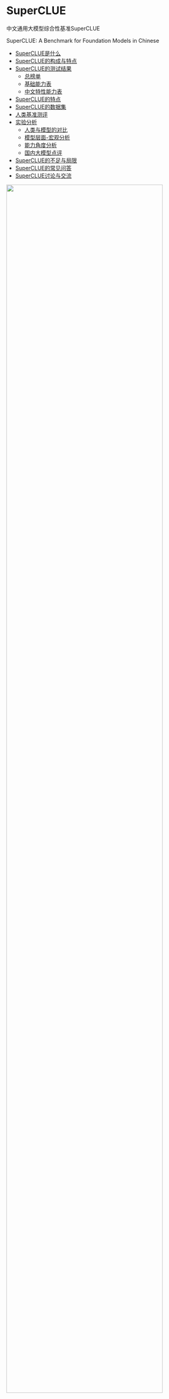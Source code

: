 # SuperCLUE
中文通用大模型综合性基准SuperCLUE

SuperCLUE: A Benchmark for Foundation Models in Chinese


- [SuperCLUE是什么](#SuperCLUE是什么)
- [SuperCLUE的构成与特点](#SuperCLUE的构成与特点)
- [SuperCLUE的测试结果](#SuperCLUE的测试结果)
     - [总榜单](#2023年7月Superclue中文大模型总排行榜)
     - [基础能力表](#2023年7月SuperCLUE基础能力榜单)
     - [中文特性能力表](#2023年7月SuperCLUE中文特性榜单)
- [SuperCLUE的特点](#SuperCLUE的特点)
- [SuperCLUE的数据集](#SuperCLUE的数据集)
- [人类基准测评](#人类基准测评)
- [实验分析](#实验分析)
     - [人类与模型的对比](#人类与模型的对比)
     - [模型层面-宏观分析](#模型层面-宏观分析)
     - [能力角度分析](#能力角度分析) 
     - [国内大模型点评](#国内大模型点评) 
- [SuperCLUE的不足与局限](#SuperCLUE的不足与局限)
- [SuperCLUE的常见问答](#SuperCLUE的常见问答)
- [SuperCLUE讨论与交流](#SuperCLUE讨论与交流)

<img src="https://github.com/CLUEbenchmark/SuperCLUE/blob/main/resources/superclue.jpeg"  width="90%" height="90%"></img>

SuperCLUE基准计划按照月度进行更新，纳入更多可用中文大模型，欢迎联系与交流；数据集和进一步信息计划在下一次更新时公开，敬请期待。

更新 Update（2023-07-05）
     中文大模型的开放式问题与多轮交互基准发布，<a href='https://github.com/CLUEbenchmark/SuperCLUE-Open'>SuperCLUE-Open</a>

更新 Update（2023-05-31）
     <a href='https://www.SuperCLUEAI.com'>中文通用大模型匿名对战评价基准，SuperCLUE琅琊榜</a>
     
##### 更新
     
    更新 Update（2023-06-19），SuperCLUE中文大模型排行榜(2023年6月) 
    更新 Update（2023-05-30），添加RWKV-7B,IDEA-姜子牙-13B,西湖大模型v2       
    更新 Update（2023-05-21），添加360智脑
    更新 Update（2023-05-12）
    添加Claude: OpenAI最强竞争对手Anthropic的Claude取得了与ChatGPT3.5一致的效果
    添加ChatGLM-130B: 相比ChatGLM-6B效果大幅提升（+7.35），处于国内较好水平

## SuperCLUE是什么
中文通用大模型基准（SuperCLUE），是针对中文可用的通用大模型的一个测评基准。

它主要回答的问题是：在当前通用大模型大力发展的背景下，中文大模型的效果情况，包括但不限于"这些模型不同任务的效果情况"、"相较于国际上的代表性模型做到了什么程度"、
"这些模型与人类的效果对比如何"。

它尝试在一系列国内外代表性的模型上使用多个维度能力进行测试。SuperCLUE是中文语言理解测评基准（CLUE）在通用人工智能时代的进一步发展。

<img src="https://github.com/CLUEbenchmark/SuperCLUE/blob/main/resources/superclue_202306.jpeg"  width="100%" height="100%"></img>


## SuperCLUE的测试结果
四个表格：汇总表、基础能力表、专业能力表、中文特性能力表

#####  排行榜会定期更新           数据来源: www.CLUEbenchmarks.com              

### 2023年7月SuperCLUE中文大模型总排行榜

| 排名 |                                              模型                                               |     机构     |  总分   | 基础能力 | 中文特性 | 学术专业 | 许可证 |
|:--:|:---------------------------------------------------------------------------------------------:|:----------:|:-----:|:---:|:---:|:---:|:---:|
| 🧝 |                                              人类                                               |    CLUE    | 83.66 | 85.03 | 82.29 | - | - |
| -  |                            <a href='https://openai.com/'>GPT-4</a>                            |   OpenAI   | 70.89 | 70.04 | 72.67 | 69.96 | 专有服务 |
| 🏅 |                  <a href='https://yiyan.baidu.com/welcome'>文心一言(v2.2.0) </a>                  |     百度     | 62.00 | 61.11 | 71.38 | 53.50 | 专有服务 |
| -  |                      <a href='https://www.anthropic.com/'>Claude-2 </a>                       | Authropic  | 60.94 | 62.01 | 61.18 | 59.63 | 专有服务 |
| -  |                        <a href='https://openai.com/'>gpt-3.5-turbo</a>                        |   OpenAI   | 59.79 | 64.40 | 63.19 | 51.78 | 专有服务 |
| 🥈 |                         <a href='https://chatglm.cn'>ChatGLM-130B</a>                         | 清华大学&智谱AI  | 59.35 | 53.78 | 71.39 | 52.89 | 专有服务 |
| 🥉 |                      <a href='https://xinghuo.xfyun.cn/'>讯飞星火(v1.5)</a>                       |    科大讯飞    | 58.02 | 63.32 | 65.72 | 45.03 | 专有服务 |
| -  |                  <a href='https://www.anthropic.com/'>Claude-instant-v1</a>                   | Authropic  | 56.31 | 58.85 | 55.91 | 54.16 | 专有服务 |
| 4  |                          <a href='https://ai.360.cn'>360智脑(4.0)</a>                           |    360     | 55.04 | 56.68 | 62.54 | 45.88 | 专有服务 |
| 5  |        <a href='https://huggingface.co/internlm/internlm-chat-7b'>internlm-chat-7b</a>        | 上海AI实验室与商汤 | 53.91 | 54.85 | 61.35 | 45.53 | 开源-可商用 |
| 6  |                <a href='https://github.com/THUDM/ChatGLM2-6B'>ChatGLM2-6B</a>                 | 清华大学&智谱AI  | 53.85 | 55.60 | 63.59 | 42.37 | 开源-可商用 |
| 7  |                    <a href='https://api.minimax.chat/'>MiniMax-abab5.5</a>                    |  MiniMax   | 53.06 | 53.61 | 62.79 | 42.77 | 专有服务 |
| 8  |                     <a href='https://tongyi.aliyun.com/'>通义千问(v1.0.3)</a>                     |    阿里巴巴    | 51.52 | 52.84 | 61.73 | 39.98 | 专有服务 |
| 9  |     <a href='https://huggingface.co/baichuan-inc/Baichuan-13B-Chat'>Baichuan-13B-Chat</a>     |    百川智能    | 49.35 | 50.46 | 55.38 | 42.21 | 开源-可商用 |
| 10 | <a href='https://huggingface.co/BelleGroup/BELLE-LLaMA-13B-2M-enc'>BELLE-LLaMA-13B-2M-enc</a> |     链家     | 46.60 | 48.71 | 52.99 | 38.10 | 开源-非商用 |
| 11 |     <a href='https://huggingface.co/IDEA-CCNL/Ziya-LLaMA-13B-v1.1'>IDEA-姜子牙-13B-v1.1</a>      | 深圳IDEA研究院  | 43.80 | 47.55 | 48.61 | 35.26 | 开源-非商用 |
| 12 |   <a href='https://huggingface.co/FreedomIntelligence/phoenix-inst-chat-7b'>phoenix-7B</a>    |   香港中文大学   | 41.57 | 45.39 | 44.62 | 34.70 | 开源-可商用 |
| 13 |                                    <a href='https://huggingface.co/fnlp/moss-moon-003-sft'>MOSS-16B</a>                                    |    复旦大学        | 35.36      |  37.01     |  38.01     |  31.07     | 开源-可商用 |
| 14 |        <a href='https://huggingface.co/meta-llama/Llama-2-13b-hf'>Llama-2-13B-chat</a>        |    Meta    | 34.26 | 35.85 | 37.37 | 29.57 | 开源-可商用 |
| 15 |                  <a href='https://github.com/lm-sys/FastChat'>Vicuna-13B</a>                  |   UC伯克利    | 31.70 | 34.61 | 33.71 | 26.80 | 开源-非商用 |
| 16 |       <a href='https://huggingface.co/BlinkDL/rwkv-4-world'>RWKV-7B-World-CHNtuned</a>        |  RWKV基金会   | 27.83 | 30.71 | 28.13 | 24.66 | 开源-可商用|
   
    注：国外代表性非开源模型（GPT4.0/Claude/gpt-3.5）参与榜单，但不参与排名

   
 ### 2023年7月SuperCLUE开源榜单
  | 排名  |                                              模型                                               |     机构     |  总分   | 基础能力  | 中文特性  | 学术专业  | 许可证 |
|:---:|:---------------------------------------------------------------------------------------------:|:----------:|:-----:|:-----:|:-----:|:-----:|:---:|
| 🧝  |                                              人类                                               |    CLUE    | 83.66 | 85.03 | 82.29 |   -   | - |
| 🏅️ |        <a href='https://huggingface.co/internlm/internlm-chat-7b'>internlm-chat-7b</a>        | 上海AI实验室与商汤 | 53.91 | 54.85 | 61.35 | 45.53 | 开源-可商用 |
| 🥈  |                <a href='https://github.com/THUDM/ChatGLM2-6B'>ChatGLM2-6B</a>                 | 清华大学&智谱AI  | 53.85 | 55.60 | 63.59 | 42.37 | 开源-可商用 |
| 🥉  |     <a href='https://huggingface.co/baichuan-inc/Baichuan-13B-Chat'>Baichuan-13B-Chat</a>     |    百川智能    | 49.35 | 50.46 | 55.38 | 42.21 | 开源-可商用 |
|  4  | <a href='https://huggingface.co/BelleGroup/BELLE-LLaMA-13B-2M-enc'>BELLE-LLaMA-13B-2M-enc</a> |     链家     | 46.60 | 48.71 | 52.99 | 38.10 | 开源-非商用 |
|  5  |     <a href='https://huggingface.co/IDEA-CCNL/Ziya-LLaMA-13B-v1.1'>IDEA-姜子牙-13B-v1.1</a>      | 深圳IDEA研究院  | 43.80 | 47.55 | 48.61 | 35.26 | 开源-非商用 |
|  6  |   <a href='https://huggingface.co/FreedomIntelligence/phoenix-inst-chat-7b'>phoenix-7B</a>    |   香港中文大学   | 41.57 | 45.39 | 44.62 | 34.70 | 开源-可商用 |
|  7  |                                    <a href='https://huggingface.co/fnlp/moss-moon-003-sft'>MOSS-16B</a>                                    |    复旦大学        | 35.36      |  37.01     |  38.01     |  31.07     | 开源-可商用 |
|  8  |        <a href='https://huggingface.co/meta-llama/Llama-2-13b-hf'>Llama-2-13B-chat</a>        |    Meta    | 34.26 | 35.85 | 37.37 | 29.57 | 开源-可商用 |
|  9  |                  <a href='https://github.com/lm-sys/FastChat'>Vicuna-13B</a>                  |   UC伯克利    | 31.70 | 34.61 | 33.71 | 26.80 | 开源-非商用 |
| 10  |       <a href='https://huggingface.co/BlinkDL/rwkv-4-world'>RWKV-7B-World-CHNtuned</a>        |  RWKV基金会   | 27.83 | 30.71 | 28.13 | 24.66 | 开源-可商用|
  
 往期榜单，
2023年6月：<a href='./README_2306.md'>2023年6月SuperCLUE中文特性榜单</a>

2023年5月：<a href='./README_2305.md'>2023年5月SuperCLUE中文特性榜单</a>

### 2023年7月SuperCLUE基础能力榜单

| 排名  |           模型           | 平均分 | 语义理解 | 闲聊 | 对话 | 角色扮演 | 知识与百科 | 生成与创作 | 逻辑与推理 | 代码 | 计算 | 安全 |
|:---:|:----------------------:| :---: | :---: | :---: | :---: | :---: | :---: | :---: |:-----:| :---: | :---: | :---: |
| 🧝  |           人类           | 85.03 | 90.17 | 71.53 | 77.99 | 82.19 | 97.44 | 68.79 | 90.55 | 90.45 | 94.97 | 86.22 |
|  -  |         gpt-4          | 70.04 | 82.91 | 46.77 | 66.39 | 63.46 | 92.65 | 66.67 | 60.33 | 85.45 | 61.48 | 73.02 |
|  -  |     gpt-3.5-turbo      | 64.40 | 87.18 | 45.16 | 65.57 | 60.58 | 85.29 | 72.36 | 42.98 | 72.73 | 38.52 | 72.22 |
| 🏅️ |       讯飞星火(v1.5)       | 63.32 | 78.26 | 45.90 | 59.84 | 55.88 | 73.48 | 54.92 | 54.70 | 60.00 | 76.86 | 71.54 |
|  -  |        Claude-2        | 62.01 | 83.49 | 49.59 | 57.14 | 52.88 | 78.68 | 68.07 | 53.72 | 66.06 | 44.26 | 65.60 |
| 🥈  |      文心一言(v2.2.0)      | 61.11 | 81.90 | 46.34 | 56.67 | 59.80 | 86.76 | 47.73 | 36.52 | 65.79 | 52.63 | 70.63 |
|  -  |   Claude-instant-v1    | 58.85 | 76.52 | 50.00 | 58.20 | 55.77 | 77.04 | 61.48 | 40.00 | 66.97 | 33.61 | 67.77 |
| 🥉  |       360智脑(4.0)       | 56.68 | 76.92 | 52.46 | 58.33 | 54.08 | 76.80 | 61.54 | 37.29 | 53.64 | 29.57 | 67.92 |
|  4  |      ChatGLM2-6B       | 55.60 | 74.36 | 44.35 | 55.74 | 56.73 | 76.47 | 51.22 | 40.50 | 41.82 | 45.08 | 66.67 |
|  5  |    internlm-chat-7b    | 54.85 | 80.34 | 48.39 | 55.74 | 55.77 | 77.94 | 36.59 | 37.19 | 51.82 | 34.43 | 68.25 |
|  6  |      ChatGLM-130B      | 53.78 | 70.94 | 45.97 | 56.56 | 61.54 | 75.74 | 55.28 | 29.75 | 45.45 | 31.15 | 63.49 |
|  7  |    MiniMax-abab5.5     | 53.61 | 79.49 | 45.97 | 59.84 | 60.58 | 85.29 | 47.97 | 29.75 | 30.00 | 31.97 | 61.11 |
|  8  |          通义千问          | 52.84 | 74.77 | 45.97 | 57.98 | 53.00 | 76.69 | 38.89 | 33.06 | 46.67 | 39.67 | 60.40 |
|  9  |   Baichuan-13B-Chat    | 50.46 | 64.10 | 41.94 | 50.00 | 52.88 | 75.00 | 57.72 | 27.27 | 40.91 | 31.15 | 60.32 |
| 10  |       BELLE-13B        | 48.71 | 68.38 | 46.77 | 51.64 | 53.85 | 64.71 | 25.20 | 32.23 | 48.18 | 31.97 | 63.49 |
| 11  |   IDEA-姜子牙-13B-v1.1    | 47.55 | 70.09 | 49.19 | 48.36 | 48.08 | 58.82 | 32.52 | 34.71 | 21.82 | 45.08 | 63.49 |
| 12  |       Phoenix-7B       | 45.39 | 66.67 | 41.94 | 43.44 | 43.27 | 55.15 | 44.72 | 31.41 | 36.36 | 33.61 | 55.56 |
| 13  |        MOSS-16B        | 37.01 | 54.70 | 39.52 | 40.16 | 45.19 | 35.29 | 34.96 | 24.79 | 32.73 | 27.05 | 37.30 |
| 14  |    Llama-2-13B-chat    | 35.85 | 52.14 | 41.94 | 40.98 | 32.69 | 33.82 | 38.21 | 28.93 | 23.64 | 27.05 | 38.10 |
| 15  |       Vicuna-13B       | 34.61 | 49.57 | 33.06 | 32.79 | 37.50 | 25.74 | 30.89 | 27.27 | 40.91 | 35.25 | 35.71 |
| 16  | RWKV-7B-World-CHNtuned | 30.71 | 31.62 | 20.16 | 22.13 | 26.92 | 27.21 | 23.58 | 22.31 | 36.36 | 60.66 | 36.51 |

    注：国外代表性非开源模型（GPT4.0/Claude/gpt-3.5）参与榜单，但不参与排名；指标为：Accuracy。数据表比较大，表格请往后拉        

### 2023年7月SuperCLUE中文特性榜单
您的Excel数据已经被转换为Markdown形式的表格，如下所示：

| 排名  |           模型           | 平均分 | 字形和拼音 | 字义理解 | 句法分析 | 文学 | 诗词 | 成语 | 歇后语和谚语 | 方言 | 对联 | 古文 |
|:---:|:----------------------:|:---:|:---:|:---:|:---:|:---:|:---:|:---:|:---:|:---:|:---:|:---:|
| 🧝  |           人类           | 82.29 | 96.01 | 83.15 | 62.71 | 91.47 | 90.79 | 92.38 | 83.78 | 69.21 | 70.00 | 83.40 |
|  -  |         gpt-4          | 72.67 | 62.83 | 68.07 | 85.48 | 88.08 | 75.68 | 95.12 | 70.15 | 38.40 | 71.52 | 67.31 |
| 🏅️ |      ChatGLM-130B      | 71.39 | 48.67 | 68.07 | 75.00 | 83.44 | 84.68 | 95.94 | 67.16 | 45.60 | 70.86 | 72.12 |
| 🥈  |      文心一言(v2.2.0)      | 71.38 | 59.34 | 70.34 | 73.33 | 86.58 | 82.88 | 95.12 | 60.31 | 37.60 | 71.03 | 73.79 |
| 🥉  |       讯飞星火(v1.5)       | 65.72 | 47.32 | 68.38 | 77.42 | 72.03 | 69.09 | 89.43 | 59.85 | 35.77 | 71.23 | 63.46 |
|  4  |      ChatGLM2-6B       | 63.59 | 45.13 | 60.50 | 66.13 | 78.81 | 63.06 | 89.43 | 64.18 | 33.60 | 64.24 | 66.35 |
|  -  |     gpt-3.5-turbo      | 63.19 | 46.02 | 69.75 | 75.81 | 75.50 | 57.66 | 89.43 | 55.97 | 36.00 | 57.62 | 66.35 |
|  5  |    MiniMax-abab5.5     | 62.79 | 46.90 | 57.98 | 63.71 | 75.50 | 71.17 | 86.99 | 60.45 | 41.60 | 58.94 | 62.50 |
|  6  |       360智脑(4.0)       | 62.54 | 45.45 | 63.83 | 63.53 | 71.43 | 70.73 | 97.06 | 60.47 | 38.46 | 64.96 | 73.21 |
|  7  |          通义千问          | 61.73 | 41.59 | 60.87 | 60.66 | 73.65 | 67.89 | 88.24 | 51.91 | 40.68 | 68.97 | 57.89 |
|  8  |    internlm-chat-7b    | 61.35 | 41.59 | 58.82 | 62.10| 76.16 | 68.47 | 86.18 | 61.94 | 32.80 | 57.62 | 65.38 |
|  -  |        Claude-2        | 61.18 | 48.67 | 70.94 | 70.16 | 67.55 | 54.05 | 83.74 | 58.21 | 36.00 | 60.67 | 59.62 |
|  -  |   Claude-instant-v1    | 55.91 | 43.36 | 62.16 | 72.13 | 62.91 | 50.91 | 84.87 | 47.73 | 31.20 | 56.38 | 45.19 |
|  9  |   Baichuan-13B-Chat    | 55.38 | 45.13 | 58.82 | 50.81 | 73.51 | 70.27 | 75.61 | 47.01 | 33.60 | 44.37 | 54.81 |
| 10  |       BELLE-13B        | 52.99 | 42.48 | 55.46 | 67.74 | 56.29 | 46.85 | 78.05 | 38.06 | 33.60 | 59.60 | 49.04 |
| 11  |   IDEA-姜子牙-13B-v1.1    | 48.61 | 28.32 | 54.62 | 51.61 | 56.29 | 51.35 | 63.41 | 42.54 | 36.00 | 48.34 | 51.92 |
| 12  |       Phoenix-7B       | 44.62 | 30.09 | 51.26 | 43.55 | 51.66 | 45.95 | 65.85 | 35.07 | 32.00 | 45.03 | 44.23 |
| 13  |        MOSS-16         | 38.01 | 32.74 | 43.70 | 36.29 | 40.40 | 32.43 | 60.98 | 32.09 | 31.20 | 31.13 | 40.38 |
| 14  |    Llama-2-13B-chat    | 37.37 | 31.86 | 40.34 | 49.19 | 37.75 | 33.33 | 43.90 | 32.09 | 32.00 | 33.77 | 40.38 |
| 15  |       Vicuna-13B       | 33.71 | 21.24 | 34.45 | 45.16 | 29.14 | 22.52 | 33.33 | 36.57 | 22.40 | 49.67 | 38.46 |
| 16  | RWKV-7B-World-CHNtuned | 28.13 | 25.66 | 26.05 | 25.00 | 29.80 | 26.13 | 45.53 | 17.16 | 20.00 | 36.42 | 27.88 |

     注：外代表性非开源模型（GPT4.0/Claude/gpt-3.5/）参与榜单，但不参与排名；；指标为：Accuracy。数据表比较大，表格请往后啦。       


### SuperCLUE的构成与特点
着眼于综合评价大模型的能力，使其能全面地测试大模型的效果，又能考察模型在中文特有任务上的理解和积累。我们对能力进行了划分，
SuperCLUE从三个不同的维度评价模型的能力：基础能力、专业能力和中文特性能力。

#### 基础能力:

包括了常见的有代表性的模型能力，如语义理解、对话、逻辑推理、角色模拟、代码、生成与创作等10项能力。

#### 专业能力:

包括了中学、大学与专业考试，涵盖了从数学、物理、地理到社会科学等50多项能力。

#### 中文特性能力:

针对有中文特点的任务，包括了中文成语、诗歌、文学、字形等10项多种能力。

#### SuperCLUE的特点：
1）多个维度能力考察（3大类，70+子能力）：从三个不同角度对中文大模型进行测试，以考察模型的综合能力；并且每一个子能力又含有十项或以上不同的细分能力。

2）自动化测评（一键测评）：通过自动化测评方式以相对客观形式测试不同模型的效果，可以一键对大模型进行测评。

3）广泛的代表性模型（17个模型）：选取了多个国内外有代表性的可用的模型进行测评，以反映国内大模型的发展现状并了解与国际领先模型的差距或相对优劣势。

4）人类基准：在通用人工智能发展的背景下，SuperCLUE也提供了模型相对于人类效果的指标对比。

### 数据集数量
    2023年6月榜单，针对基础能力、中文特性和专业能力，使用了3714题目。
    
## SuperCLUE的数据集
1.基础能力（10项能力）：语义理解、生成与创作、闲聊、对话、百科与知识、逻辑与推理、计算能力、代码、角色模拟、安全
    
    示例：
    语义理解：
        两个男人正常交谈，其中一个男人夸赞对方办事能力强，对方回答“哪里，哪里”。这里的“哪里，哪里”是什么意思？
        A. 讲话十分含糊不清。
        B. 要求说出具体的优点。
        C. 表达自己的谦虚。
        D. 挑衅对方。
         
    逻辑与推理：
        小明的妻子生了一对双胞胎。以下哪个推论是正确的？
        A. 小明家里一共有三个孩子。
        B. 小明家里一共有两个孩子。
        C. 小明家里既有男孩子也有女孩子。
        D. 无法确定小明家里孩子的具体情况。
 
     

2.中文特性能力（10项能力）：成语、诗词、文学、字义理解、汉语句法分析、汉字字形和拼音理解、歇后语和谚语、对联、方言、古文
    
    示例：
    成语：
    选出下列句子中成语使用错误的一项
        A. 这个项目时间紧任务重，大家都在马不停蹄地奔波劳碌。
        B. 他常常口是心非，让人难以相信他说的话。
        C. 两人是同学三年，一直保持着良好的关系，相互尊重、相敬如宾。
        D. 当地突发大火，整个村庄都鸡犬不宁，局势十分危急。
     
    文学：
    下列有关名著的表述有误的一项是
        A. 《红楼梦》是中国古代小说中的巅峰之作，以其瑰丽的语言和丰富的人物形象而闻名于世。
        B. 《西游记》是中国古代四大名著之一，讲述了哪吒等人历经九九八十一难，最终取得真经的故事。
        C. 《孔乙己》是鲁迅的代表作之一，以其深刻的社会洞察力和优美的文学风格而广受好评。
        D. 《围城》是钱钟书的代表作之一，以其独特的文学语言和深刻的社会洞察力而成为现代中国文学的经典之作。
         
     
3.专业能力（50+能力）：抽象代数、天文学、临床知识、大学生物学、大学计算机科学、大学数学、高中化学、高中物理、机器学习、营养、专业会计、职业心理学等
    
    示例：
    物理：
    以下物理常识题目，哪一个是错误的?
        A. 在自然环境下，声音在固体中传播速度最快。
        B. 牛顿第一定律：一个物体如果不受力作用，将保持静止或匀速直线运动的状态。
        C. 牛顿第三定律：对于每个作用力，都有一个相等而反向的反作用力。
        D. 声音在空气中的传播速度为1000m/s。
     
    天文学：
    以下天文学常识题目，哪一个是错误的？
        A. 太阳系是指由太阳和围绕着它运行的八大行星、矮行星、卫星、小行星带和彗星组成的一个行星系统。
        B. 卫星是指绕行星或其他天体运动的天体。
        C. 彗星是指太阳系中一种较小的天体，其核心由冰和尘埃组成。
        D. 按一般的天体归类方法，月球属于行星。
    
## SuperCLUE全自动测评过程：
    1、统一prompt：针对每一个题目，构造了统一的prompt供模型和人类使用；
    2、预测：系统使用模型进行预测，要求模型选取ABCD中的某一个选项；
    3、打分：如果模型的回答不是标准的答案，而是一段文字，系统会采取特定的策略自动提取出模型的答案。该策略结合模型的表现进行优化和完善。
      （注：当无法提取有效答案的时候，则表明模型没有按照人类的要求做题，未正确理解指令，则认为模型回答错误。）
       
   由于此次为SuperCLUE首次全自动测评，为了谨慎起见，全部答案事后已由多位人类进行交叉复核，与自动测评结果基本一致。

## 人类基准测评
针对于基础能力和中文特性能力题目，会有三位独立的人类测评员根据题目作答。人类测评结果，采用多数投票方式进行汇总，作为人类基准分数。

## 实验分析

#### 人类与模型的对比

从人类测评角度看，基础能力（92%）+ 中文特性能力（94%），都达到了非常高的水平。除GPT-4外，人类准确率大幅超过了其他的大模型（如在基础能力上超过其他模型15多个百分点）。
 AI虽然进展很快，但人类还是有相对优势的， 比如在计算方面，人类比最强模型GPT-4高出了30个百分点。

   
#### 模型层面-宏观分析

一句话点评：国际先进模型的效果具有较大的领先性；同时国产GPT模型也有不俗的表现，有差距但可追赶。

1）中文大模型的必要性

在国际上效果非常棒的Vicuna-13B模型，在中文领域的效果是众多模型中比较一般的模型（排名靠后）。而国内研发的大模型或在中文任务上进行训练后的模型，都大幅超过了Vicuna-13B的效果，比如星火认知大模型在总分上超过了 Vicuna-13B 20个百分点，并且BELLE-13B（基于LLaMA并在中文上训练和微调过的模型）的总分也超过了 Vicuna-13B 10多个百分点。
    
2）国内大模型与OpenAI GPT之间的差距较大，但在逐渐逼近

 可以看到在本次SuperCLUE上效果最好的国内模型，星火认知大模型，与GPT-4相比有23个百分点的差距，与gpt-3.5-turbo在总分上也有13个百分点的差距。但是我们更应该看到，
 不断涌现和迭代的国内大模型也在逐步地缩小与OpenAI GPT模型模型的差距。
 
3）gpt-3.5-turbo与GPT-4之间也有明显差距

   比如，GPT-4在所有参与测评的模型中是独一档的存在，超过了gpt-3.5-turbo近10个百分点。它在逻辑推理能力、生成与创作能力方面，远远优于其他模型（超过其他模型20个百分点或以上）。
   

#### 能力角度分析

1） 当前模型在基础能力普遍表现不错，但中文特性能力、专业能力还比较差。

   说明当前国内大模型已经有不错的基础（60-70%），但在专业领域、中文任务上表现一般（如30-60%直接），说明在专业领域或中文任务上还需要继续努力，或者说进行针对性的训练。
   
2）当前模型通常在逻辑推理、计算方面能力较差。

  除GPT-4外，其他模型在这两项能力上通常在30-50分之间。

3）角色模拟，AI模型比较擅长。
  这方面可以是非常有用的。可以让AI根据场景和角色设定帮忙人类来完成多种不同的任务，例如市场营销策划、心理咨询、客户服务、到提供创意或想法等。

#### 国内大模型点评

本次测评中，国内大模型中360智脑、讯飞星火认、文心一言、MiniMax模型有不错的表现。


## SuperCLUE的不足与局限
1. 基础能力、中文特性能力：虽然每一部分都包含了10类子能力，但这两个能力的总数据量比较少，可能存在需要扩充数据集的问题。
2. 选取模型的不完全：我们测试了9个模型，但还存在着更多的可用中文大模型。需要后续进一步添加并测试；有的模型由于没有广泛对外提供服务，我们没能获取到可用的测试版本。
3. 选取的能力范围：我们尽可能的全面、综合衡量模型的多维度能力，但是可能有一些模型能力没有在我们的考察范围内。后续也存在扩大考察范围的可能。
4. 客观考察的不足：我们以相对客观形式考察模型能力，但一些主观、开放性问题的模型能力的考察可能存在不足。
5. 模型参数：当前大模型发展较快，参数量又有比较大的差异，本次的测评并没有在同一级别的参数量上进行。

## SuperCLUE的常见问答

1. 什么时候会公布评测集和更多细节？

       由于本轮评测尚未结束，数据集和进一步信息计划将在本轮SuperCLUE评测结束后公开，敬请期待。     

2. 测试方法
       
       相同的prompt情况下，让不同的模型对题目进行预测结果，与正确答案进行匹配，计算最终结果，并统计准确率（ACC）。
       计算正确答案：根据模型预测结果，系统会提取答案，并计算题目的分数；为稳妥起见，人工会符合每一个模型的预测结果及其答案。

3. 为什么人工测评的成绩这么高? 人类测评员是什么水平？
       
       当前报告的人类测评的分数是采取开卷考试形式的进行的。即由每一个题目3个人类测评员进行开卷考试，最后结果进行多数投票后获得。
       我们也会添加采取闭卷形式的人类分数。
       
       人类测评员是高年级本科生、研究生水平。

       

## SuperCLUE讨论与交流

SuperCLUE榜单大模型评测申请：https://wj.qq.com/s2/12305633/a73d/

模型内测需求收集：https://wj.qq.com/s2/12307825/2ae0/



<p float="left">   
  <img src="https://github.com/CLUEbenchmark/SuperCLUE/blob/main/resources/superclue6group.jpeg"  width="30%" height="30%"></img>
  <img src="https://github.com/CLUEbenchmark/SuperCLUE/blob/main/resources/brightmart_s.jpeg"  width="30%" height="30%"></img>
</p> 

 
<a href="https://discord.gg/GPHv9BfNUD" target="__blank">Discord SuperCLUE交流群</a>

## 引用

如果使用本项目的，请引用本项目。

    @misc{SuperCLUE,
      author = {Liang Xu, Xuanwei Zhang, Kangkang Zhao, Lei Zhu and others from SuperCLUE team},
      title = {SuperCLUE: A Benchmark for Foundation Models in Chinese},
      year = {2023},
      publisher = {GitHub},
      journal = {GitHub repository},
      howpublished = {\url{https://github.com/CLUEbench/SuperCLUE}},
    }
